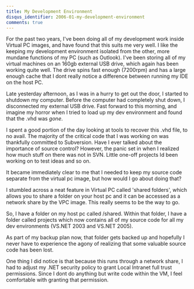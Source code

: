 ```yaml
---
title: My Development Environment
disqus_identifier: 2006-01-my-development-environment
comments: true
---
```


For the past two years, I've been doing all of my development work inside Virtual PC images, and have found that this suits me very well. I like the keeping my development environment isolated from the other, more mundane functions of my PC (such as Outlook). I've been storing all of my virtual machines on an 160gb external USB drive, which again has been working quite well. The drive spins fast enough (7200rpm) and has a large enough cache that I dont really notice a difference between running my IDE on the host PC.

Late yesterday afternoon, as I was in a hurry to get out the door, I started to shutdown my computer. Before the computer had completely shut down, I disconnected my external USB drive. Fast forward to this morning, and imagine my horror when I tried to load up my dev environment and found that the .vhd was *gone*.

I spent a good portion of the day looking at tools to recover this .vhd file, to no avail. The majority of the critical code that I was working on was thankfully committed to Subversion. Have I ever talked about the importance of source control? However, the panic set in when I realized how much stuff on there was not in SVN. Little one-off projects Id been working on to test ideas and so on.

It became immediately clear to me that I needed to keep my source code separate from the virtual pc image, but how would I go about doing that?

I stumbled across a neat feature in Virtual PC called 'shared folders', which allows you to share a folder on your host pc and it can be accessed as a network share by the VPC image. This really seems to be the way to go.

So, I have a folder on my host pc called /shared. Within that folder, I have a folder called projects which now contains all of my source code for all my dev environments (VS.NET 2003 and VS.NET 2005).

As part of my backup plan now, that folder gets backed up and hopefully I never have to experience the agony of realizing that some valuable source code has been lost.

One thing I did notice is that because this runs through a network share, I had to adjust my .NET security policy to grant Local Intranet full trust permissions. Since I dont do anything but write code within the VM, I feel comfortable with granting that permission.
